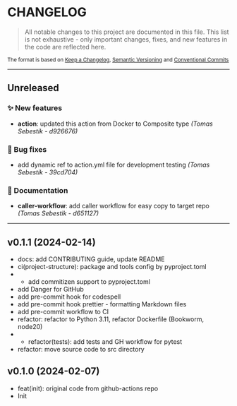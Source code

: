 # CHANGELOG

> All notable changes to this project are documented in this file.
> This list is not exhaustive - only important changes, fixes, and new features in the code are reflected here.

<sub>The format is based on [Keep a Changelog](https://keepachangelog.com/en/1.0.0/),     [Semantic Versioning](https://semver.org/spec/v2.0.0.html) and     [Conventional Commits](https://www.conventionalcommits.org/en/v1.0.0/)
</sub>

---

## Unreleased

### ✨ New features

- **action**: updated this action from Docker to Composite type *(Tomas Sebestik - d926676)*

### 🐛 Bug fixes

- add dynamic ref to action.yml file for development testing *(Tomas Sebestik - 39cd704)*

### 📖 Documentation

- **caller-workflow**: add caller workflow for easy copy to target repo *(Tomas Sebestik - d651127)*

---

## v0.1.1 (2024-02-14)


- docs: add CONTRIBUTING guide, update README
- ci(project-structure): package and tools config by pyproject.toml
- - add commitizen support to pyproject.toml
- add Danger for GitHub
- add pre-commit hook for codespell
- add pre-commit hook prettier - formatting Markdown files
- add pre-commit workflow to CI
- refactor: refactor to Python 3.11, refactor Dockerfile (Bookworm, node20)
- - refactor(tests): add tests and GH workflow for pytest
- refactor: move source code to src directory

## v0.1.0 (2024-02-07)


- feat(init): original code from github-actions repo
- Init
